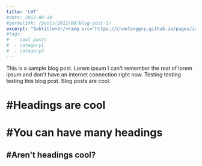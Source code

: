 ```yaml
---
title: 'LWT'
#date: 2012-08-14
#permalink: /posts/2012/08/blog-post-1/
excerpt: "Subtitle<br/><img src='https://chaofanggrp.github.io/pages/images/mem1.png'>"
#tags:
#  - cool posts
#  - category1
#  - category2
---
```


This is a sample blog post. Lorem ipsum I can't remember the rest of lorem ipsum and don't have an internet connection right now. Testing testing testing this blog post. Blog posts are cool.

#Headings are cool
======

#You can have many headings
======

#Aren't headings cool?
------
